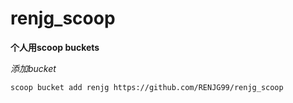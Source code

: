 # renjg_scoop

**个人用scoop buckets**



*添加bucket*

```
scoop bucket add renjg https://github.com/RENJG99/renjg_scoop
```

